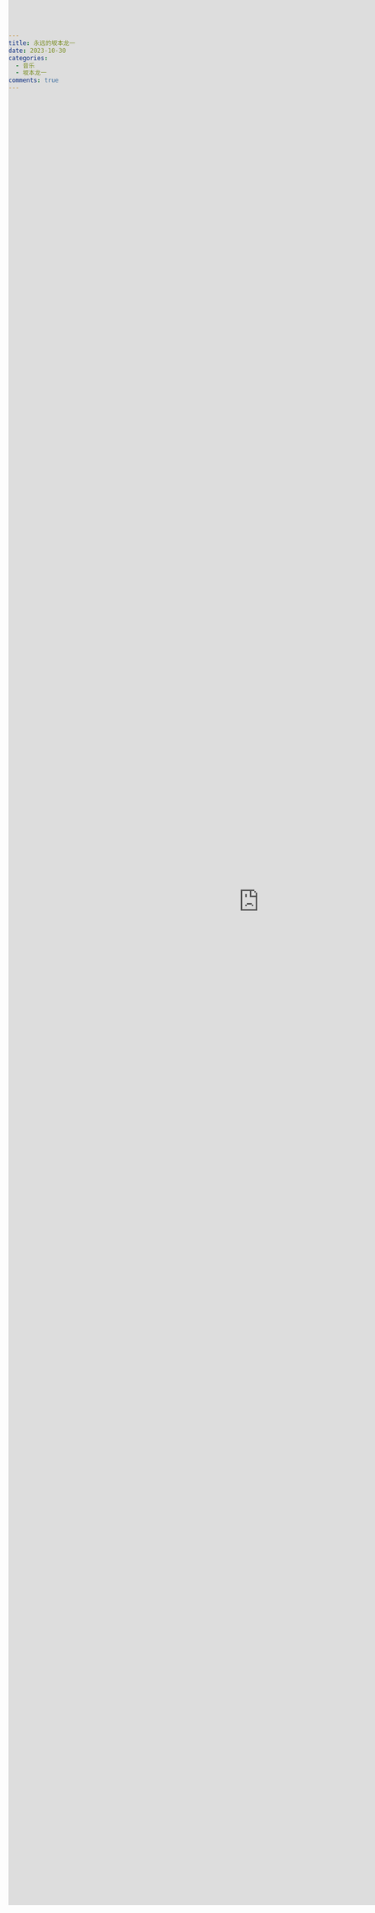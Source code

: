 ```yaml
---
title: 永远的坂本龙一
date: 2023-10-30
categories:
  - 音乐
  - 坂本龙一
comments: true
---
```


<!-- more -->

<style>
  /* 设置外层容器为 flex 布局，并居中内容 */
  .iframe-container {
    display: flex;
    justify-content: center;
    align-items: center;
    height: 80vh; /* 可根据需要调整容器高度 */
    width: 1000px;
  }
  /* 设置 iframe 的样式 */
  .iframe-container iframe {
    border: none; /* 去除边框 */
    width: 100%; /* 设置 iframe 宽度 */
    height: 100vh; /* 设置 iframe 高度 */
  }
</style>

<!-- 在你想插入音乐播放器的位置 -->
<div class="iframe-container">
  <iframe src=" https://mastermao.gitee.io/forever-bbly"></iframe>
</div>